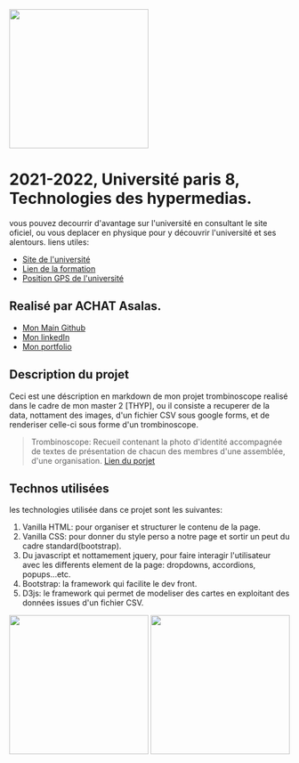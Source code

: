 <img src="https://www.campus-condorcet.fr/medias/photo/logo-paris8_1566477376593-png" width="250"/>

# 2021-2022, Université paris 8, Technologies des hypermedias.
vous pouvez decourrir d'avantage sur l'université en consultant le site oficiel, ou vous deplacer en physique pour y découvrir l'université et ses alentours.
liens utiles:
- [Site de l'université](https://www.univ-paris8.fr/)
- [Lien de la formation](https://www.univ-paris8.fr/-Master-Technologies-de-l-Hypermedia-678-)
- [Position GPS de l'université](https://goo.gl/maps/aGwT9QYng9Pr3ALC9)

## Realisé par ACHAT Asalas.
- [Mon Main Github](https://github.com/achsalsa/)
- [Mon linkedIn](https://www.linkedin.com/in/asalas-achat/)
- [Mon portfolio](https://slsdsigner.com/)

## Description du projet
Ceci est une déscription en markdown de mon projet trombinoscope realisé dans le cadre de mon master 2 [THYP], ou il consiste a recuperer de la data, nottament des images, d'un fichier CSV sous google forms, et de renderiser celle-ci sous forme d'un trombinoscope.
> Trombinoscope: Recueil contenant la photo d'identité accompagnée de textes de présentation de chacun des membres d'une assemblée, d'une organisation.
[Lien du porjet](https://achsalsa.github.io/THYP_21-22/ex1/)

## Technos utilisées
les technologies utilisée dans ce projet sont les suivantes:
1. Vanilla HTML: pour organiser et structurer le contenu de la page.
2. Vanilla CSS: pour donner du style perso a notre page et sortir un peut du cadre standard(bootstrap).
3. Du javascript et nottamement jquery, pour faire interagir l'utilisateur avec les differents element de la page: dropdowns, accordions, popups...etc.
4. Bootstrap: la framework qui facilite le dev front.
5. D3js: le framework qui permet de modeliser des cartes en exploitant des données issues d'un fichier CSV.

<img src="https://upload.wikimedia.org/wikipedia/commons/6/61/HTML5_logo_and_wordmark.svg" width="250"/>
<img src="https://upload.wikimedia.org/wikipedia/commons/d/d5/CSS3_logo_and_wordmark.svg" width="250"/>

